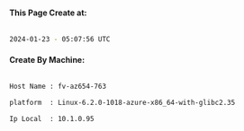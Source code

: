 
   
#### This Page Create at:

```bash

2024-01-23 - 05:07:56 UTC

```

#### Create By Machine:

```bash

Host Name : fv-az654-763

platform  : Linux-6.2.0-1018-azure-x86_64-with-glibc2.35

Ip Local  : 10.1.0.95

```

